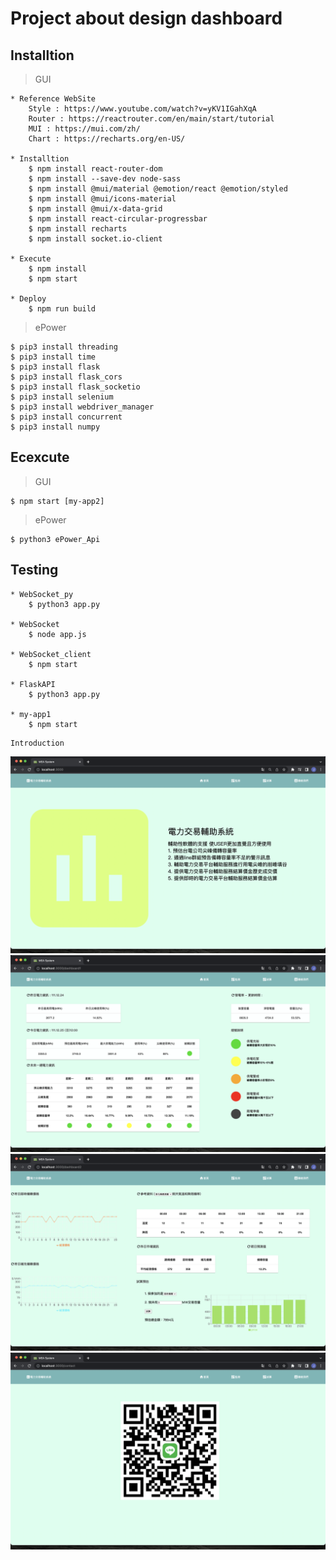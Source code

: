 # Project about design dashboard

## Installtion
> GUI
```
* Reference WebSite
    Style : https://www.youtube.com/watch?v=yKV1IGahXqA
    Router : https://reactrouter.com/en/main/start/tutorial
    MUI : https://mui.com/zh/
    Chart : https://recharts.org/en-US/

* Installtion
    $ npm install react-router-dom
    $ npm install --save-dev node-sass
    $ npm install @mui/material @emotion/react @emotion/styled
    $ npm install @mui/icons-material
    $ npm install @mui/x-data-grid
    $ npm install react-circular-progressbar  
    $ npm install recharts
    $ npm install socket.io-client

* Execute
    $ npm install 
    $ npm start

* Deploy
    $ npm run build
```

> ePower
```
$ pip3 install threading
$ pip3 install time
$ pip3 install flask
$ pip3 install flask_cors
$ pip3 install flask_socketio
$ pip3 install selenium
$ pip3 install webdriver_manager
$ pip3 install concurrent
$ pip3 install numpy
```

## Ecexcute
> GUI
```
$ npm start [my-app2]
```

> ePower
```
$ python3 ePower_Api
```

## Testing 
```
* WebSocket_py
    $ python3 app.py

* WebSocket
    $ node app.js

* WebSocket_client
    $ npm start

* FlaskAPI
    $ python3 app.py

* my-app1
    $ npm start
```

```
Introduction
```


![Image](https://github.com/jony371400/Project-DashboardApp/blob/main/Pic/HomePage.png)
![Image](https://github.com/jony371400/Project-DashboardApp/blob/main/Pic/Dashboard1.png)
![Image](https://github.com/jony371400/Project-DashboardApp/blob/main/Pic/Dashboard2.png)
![Image](https://github.com/jony371400/Project-DashboardApp/blob/main/Pic/Contact.png)
